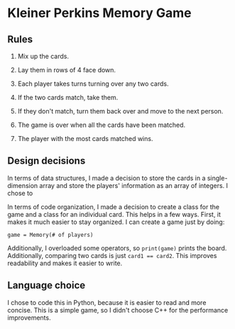 # Kleiner Perkins Memory Game
## Rules
1. Mix up the cards.

2. Lay them in rows of 4 face down.

3. Each player takes turns turning over any two cards.

4. If the two cards match, take them.

5. If they don't match, turn them back over and move to the next person.

6. The game is over when all the cards have been matched.

7. The player with the most cards matched wins.

## Design decisions
In terms of data structures, I made a decision to store the cards in a single-dimension array and store the players' information as an array of integers. I chose to 

In terms of code organization, I made a decision to create a class for the game and a class for an individual card. This helps in a few ways. First, it makes it much easier to stay organized. I can create a game just by doing:

`game = Memory(# of players)`

Additionally, I overloaded some operators, so `print(game)` prints the board. Additionally, comparing two cards is just `card1 == card2`. This improves readability and makes it easier to write.

## Language choice

I chose to code this in Python, because it is easier to read and more concise. This is a simple game, so I didn't choose C++ for the performance improvements.
